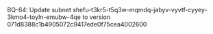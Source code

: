 BQ-64: Update subnet shefu-t3kr5-t5q3w-mqmdq-jabyv-vyvtf-cyyey-3kmo4-toyln-emubw-4qe to version 071d8388c1b4905072c9417ede0f75cea4002600

